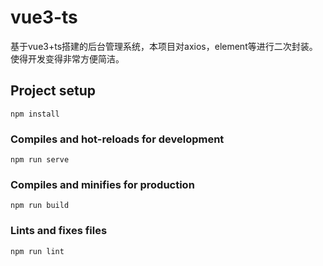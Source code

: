 # vue3-ts
基于vue3+ts搭建的后台管理系统，本项目对axios，element等进行二次封装。使得开发变得非常方便简洁。
## Project setup
```
npm install
```
### Compiles and hot-reloads for development
```
npm run serve
```
### Compiles and minifies for production
```
npm run build
```
### Lints and fixes files
```
npm run lint
```

